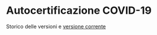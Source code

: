 # Autocertificazione COVID-19

Storico delle versioni e [versione corrente](https://github.com/lopoc/autocertificazione-covid19/raw/master/autocertificazione_latest.pdf)
